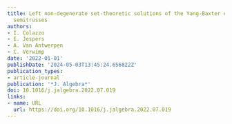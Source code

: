 ```yaml
---
title: Left non-degenerate set-theoretic solutions of the Yang-Baxter equation and
  semitrusses
authors:
- I. Colazzo
- E. Jespers
- A. Van Antwerpen
- C. Verwimp
date: '2022-01-01'
publishDate: '2024-05-03T13:45:24.656822Z'
publication_types:
- article-journal
publication: '*J. Algebra*'
doi: 10.1016/j.jalgebra.2022.07.019
links:
- name: URL
  url: https://doi.org/10.1016/j.jalgebra.2022.07.019
---
```

